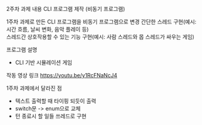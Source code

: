 2주차 과제 내용
CLI 프로그램 제작 (비동기 프로그램)

1주차 과제로 만든 CLI 프로그램을 비동기 프로그램으로 변경
    간단한 스레드 구현(예시: 시간 흐름, 날씨 변화, 음악 플레이 등)    
    스레드간 상호작용할 수 있는 기능 구현(예시: 사람 스레드와 몹 스레드가 싸우는 게임)

프로그램 설명
- CLI 기반 시뮬레이션 게임

작동 영상 링크
https://youtu.be/y1RcFNaNcJ4


1주차 과제에서 달라진 점
- 텍스트 출력할 때 타이핑 되듯이 출력
- switch문 -> enum으로 교체
- 턴 종료시 할 일들 쓰레드로 구현
